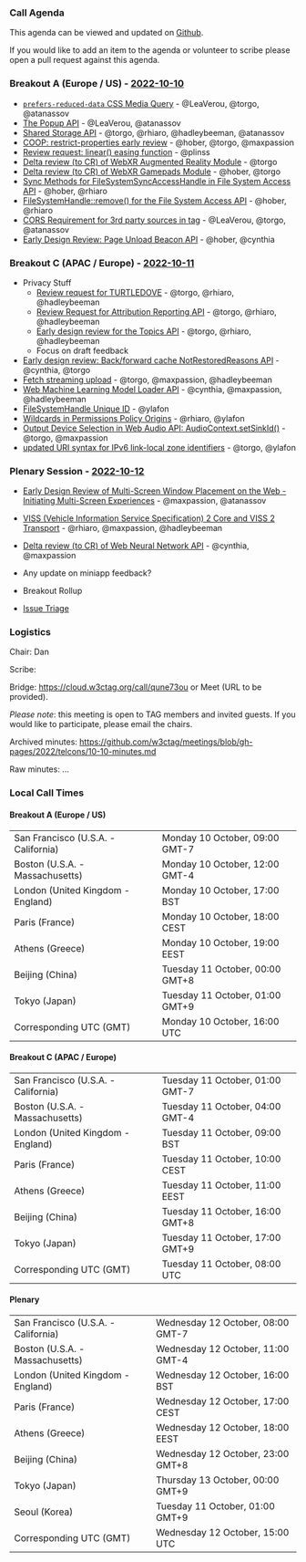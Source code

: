 ### Call Agenda

This agenda can be viewed and updated on [Github](https://github.com/w3ctag/meetings/blob/gh-pages/2022/telcons/10-10-agenda.md).

If you would like to add an item to the agenda or volunteer to scribe please open a pull request against this agenda.

### Breakout A (Europe / US) - [2022-10-10](https://www.timeanddate.com/worldclock/converter.html?iso=20221010T160000&p1=224&p2=43&p3=136&p4=195&p5=26&p6=33&p7=248&p8=235)

* [`prefers-reduced-data` CSS Media Query](https://github.com/w3ctag/design-reviews/issues/705) - @LeaVerou, @torgo, @atanassov
* [The Popup API](https://github.com/w3ctag/design-reviews/issues/743) - @LeaVerou, @atanassov
* [Shared Storage API](https://github.com/w3ctag/design-reviews/issues/747) - @torgo, @rhiaro, @hadleybeeman, @atanassov
* [COOP: restrict-properties early review](https://github.com/w3ctag/design-reviews/issues/760) - @hober, @torgo, @maxpassion
* [Review request: linear() easing function](https://github.com/w3ctag/design-reviews/issues/761) - @plinss
* [Delta review (to CR) of WebXR Augmented Reality Module](https://github.com/w3ctag/design-reviews/issues/769) - @torgo
* [Delta review (to CR) of WebXR Gamepads Module](https://github.com/w3ctag/design-reviews/issues/770) - @hober, @torgo
* [Sync Methods for FileSystemSyncAccessHandle in File System Access API](https://github.com/w3ctag/design-reviews/issues/772) - @hober, @rhiaro
* [FileSystemHandle::remove() for the File System Access API](https://github.com/w3ctag/design-reviews/issues/773) - @hober, @rhiaro
* [CORS Requirement for 3rd party sources in <model> tag](https://github.com/w3ctag/design-reviews/issues/775) - @LeaVerou, @torgo, @atanassov
* [Early Design Review: Page Unload Beacon API](https://github.com/w3ctag/design-reviews/issues/776) - @hober, @cynthia

### Breakout C (APAC / Europe) - [2022-10-11](https://www.timeanddate.com/worldclock/converter.html?iso=20221011T080000&p1=224&p2=43&p3=136&p4=195&p5=26&p6=33&p7=248&p8=235)

* Privacy Stuff
  * [Review request for TURTLEDOVE](https://github.com/w3ctag/design-reviews/issues/723) - @torgo, @rhiaro, @hadleybeeman
  * [Review Request for Attribution Reporting API](https://github.com/w3ctag/design-reviews/issues/724) - @torgo, @rhiaro, @hadleybeeman
  * [Early design review for the Topics API](https://github.com/w3ctag/design-reviews/issues/726) - @torgo, @rhiaro, @hadleybeeman
  * Focus on draft feedback
* [Early design review: Back/forward cache NotRestoredReasons API](https://github.com/w3ctag/design-reviews/issues/739) - @cynthia, @torgo
* [Fetch streaming upload](https://github.com/w3ctag/design-reviews/issues/754) - @torgo, @maxpassion, @hadleybeeman
* [Web Machine Learning Model Loader API](https://github.com/w3ctag/design-reviews/issues/759) - @cynthia, @maxpassion, @hadleybeeman
* [FileSystemHandle Unique ID](https://github.com/w3ctag/design-reviews/issues/764) - @ylafon
* [Wildcards in Permissions Policy Origins](https://github.com/w3ctag/design-reviews/issues/765) - @rhiaro, @ylafon
* [Output Device Selection in Web Audio API: AudioContext.setSinkId()](https://github.com/w3ctag/design-reviews/issues/766) - @torgo, @maxpassion
* [updated URI syntax for IPv6 link-local zone identifiers](https://github.com/w3ctag/design-reviews/issues/774) - @torgo, @ylafon
  
### Plenary Session - [2022-10-12](https://www.timeanddate.com/worldclock/converter.html?iso=20221012T150000&p1=224&p2=43&p3=136&p4=195&p5=26&p6=33&p7=248&p8=235)

* [Early Design Review of Multi-Screen Window Placement on the Web - Initiating Multi-Screen Experiences](https://github.com/w3ctag/design-reviews/issues/767) - @maxpassion, @atanassov
* [VISS (Vehicle Information Service Specification) 2 Core and VISS 2 Transport](https://github.com/w3ctag/design-reviews/issues/768) - @rhiaro, @maxpassion, @hadleybeeman
* [Delta review (to CR) of Web Neural Network API](https://github.com/w3ctag/design-reviews/issues/771) - @cynthia, @maxpassion
* Any update on miniapp feedback?
  
* Breakout Rollup
* [Issue Triage](https://github.com/w3ctag/design-reviews/issues?q=is%3Aissue+is%3Aopen+label%3A%22Progress%3A+untriaged%22)

### Logistics

Chair: Dan

Scribe:

Bridge: https://cloud.w3ctag.org/call/qune73ou or Meet (URL to be provided).

*Please note*: this meeting is open to TAG members and invited guests. If you would like to participate, please email the chairs.

Archived minutes: https://github.com/w3ctag/meetings/blob/gh-pages/2022/telcons/10-10-minutes.md

Raw minutes: ...


### Local Call Times

#### Breakout A (Europe / US)

<table>
<tr><td> San Francisco (U.S.A. - California) <td> Monday 10 October, 09:00 GMT-7</td></tr>
<tr><td> Boston (U.S.A. - Massachusetts) <td> Monday 10 October, 12:00 GMT-4</td></tr>
<tr><td> London (United Kingdom - England) <td> Monday 10 October, 17:00 BST</td></tr>
<tr><td> Paris (France) <td> Monday 10 October, 18:00 CEST</td></tr>
<tr><td> Athens (Greece) <td> Monday 10 October, 19:00 EEST</td></tr>
<tr><td> Beijing (China) <td> Tuesday 11 October, 00:00 GMT+8</td></tr>
<tr><td> Tokyo (Japan) <td> Tuesday 11 October, 01:00 GMT+9</td></tr>
<tr><td> Corresponding UTC (GMT) <td> Monday 10 October, 16:00 UTC</td></tr>
</table>

#### Breakout C (APAC / Europe)

<table>
<tr><td> San Francisco (U.S.A. - California) <td> Tuesday 11 October, 01:00 GMT-7</td></tr>
<tr><td> Boston (U.S.A. - Massachusetts) <td> Tuesday 11 October, 04:00 GMT-4</td></tr>
<tr><td> London (United Kingdom - England) <td> Tuesday 11 October, 09:00 BST</td></tr>
<tr><td> Paris (France) <td> Tuesday 11 October, 10:00 CEST</td></tr>
<tr><td> Athens (Greece) <td> Tuesday 11 October, 11:00 EEST</td></tr>
<tr><td> Beijing (China) <td> Tuesday 11 October, 16:00 GMT+8</td></tr>
<tr><td> Tokyo (Japan) <td> Tuesday 11 October, 17:00 GMT+9</td></tr>
<tr><td> Corresponding UTC (GMT) <td> Tuesday 11 October, 08:00 UTC</td></tr>
</table>

#### Plenary

<table>
<tr><td> San Francisco (U.S.A. - California) <td> Wednesday 12 October, 08:00 GMT-7</td></tr>
<tr><td> Boston (U.S.A. - Massachusetts) <td> Wednesday 12 October, 11:00 GMT-4</td></tr>
<tr><td> London (United Kingdom - England) <td> Wednesday 12 October, 16:00 BST</td></tr>
<tr><td> Paris (France) <td> Wednesday 12 October, 17:00 CEST</td></tr>
<tr><td> Athens (Greece) <td> Wednesday 12 October, 18:00 EEST</td></tr>
<tr><td> Beijing (China) <td> Wednesday 12 October, 23:00 GMT+8</td></tr>
<tr><td> Tokyo (Japan) <td> Thursday 13 October, 00:00 GMT+9</td></tr>
<tr><td> Seoul (Korea) <td> Tuesday 11 October, 01:00 GMT+9</td></tr>
<tr><td> Corresponding UTC (GMT) <td> Wednesday 12 October, 15:00 UTC</td></tr>
</table>
